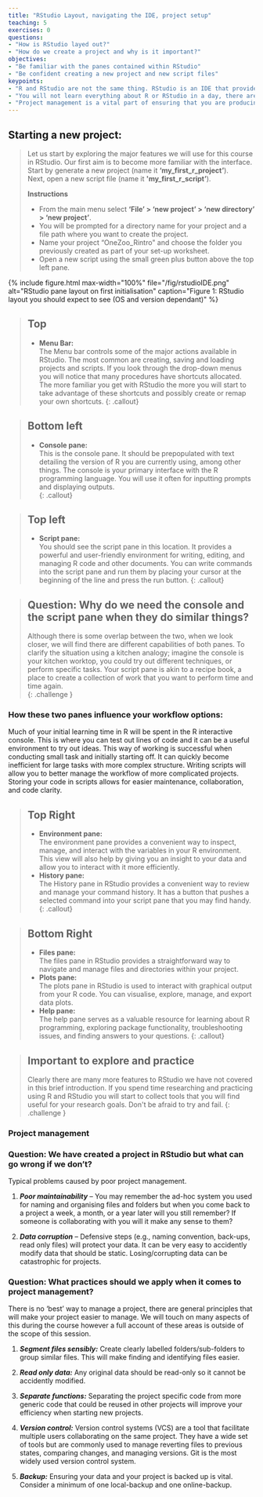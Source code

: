 ```yaml
---
title: "RStudio Layout, navigating the IDE, project setup"
teaching: 5
exercises: 0
questions:
- "How is RStudio layed out?"
- "How do we create a project and why is it important?"
objectives:
- "Be familiar with the panes contained within RStudio"
- "Be confident creating a new project and new script files"  
keypoints:
- "R and RStudio are not the same thing. RStudio is an IDE that provides you with a convenient way to manage R projects and R is the underlying language that enables RStudio."
- "You will not learn everything about R or RStudio in a day, there are a huge number of tools available to you in RStudio. The more time you commit to exploring and practicing the more you will achieve."
- "Project management is a vital part of ensuring that you are producing maintainable, sharable, and robust software."
---
```


## Starting a new project:
>Let us start by exploring the major features we will use for this course in RStudio. Our first aim is to become more familiar with the interface.  
>Start by generate a new project (name it **‘my_first_r_project’**).  
>Next, open a new script file (name it **'my_first_r_script’**).  
>  
>**Instructions**  
>* From the main menu select **‘File’ > ‘new project’ > ‘new directory’ > ‘new project’**.   
>* You will be prompted for a directory name for your project and a file path where you want to create the project.   
>* Name your project “OneZoo_Rintro" and choose the folder you previously created as part of your set-up worksheet.  
>* Open a new script using the small green plus button above the top left pane.  

{% include figure.html max-width="100%" file="/fig/rstudioIDE.png" 
alt="RStudio pane layout on first initialisation" caption="Figure 1: RStudio layout you should expect to see (OS and version dependant)" %}

>## Top
>* **Menu Bar:**  
>The Menu bar controls some of the major actions available in RStudio. The most common are creating, saving and loading projects and scripts. If you look through the drop-down menus you will notice that many procedures have shortcuts allocated. The more familiar you get with RStudio the more you will start to take advantage of these shortcuts and possibly create or remap your own shortcuts. 
{: .callout}

>## Bottom left
>* **Console pane:**  
>This is the console pane. It should be prepopulated with text detailing the version of R you are currently using, among other things. The console is your primary interface with the R programming language. You will use it often for inputting prompts and displaying outputs.  
{: .callout}

>## Top left
>* **Script pane:**  
>You should see the script pane in this location. It provides a powerful and user-friendly environment for writing, editing, and managing R code and other documents. You can write commands into the script pane and run them by placing your cursor at the beginning of the line and press the run button.
{: .callout}

> ## Question: Why do we need the console and the script pane when they do similar things?
> Although there is some overlap between the two, when we look closer, we will find there are different capabilities of both
> panes. To clarify the situation using a kitchen analogy; imagine the console is your kitchen worktop, you could try out 
>different techniques, or perform specific tasks. Your script pane is akin to a recipe book, a place to create a collection of 
>work that you want to perform time and time again.  
{: .challenge }

### How these two panes influence your workflow options: 
Much of your initial learning time in R will be spent in the R interactive console. This is where you can test out lines of code and it can be a useful environment to try out ideas. This way of working is successful when conducting small task and initially starting off. It can quickly become inefficient for large tasks with more complex structure. Writing scripts will allow you to better manage the workflow of more complicated projects. Storing your code in scripts allows for easier maintenance, collaboration, and code clarity.

>## Top Right
>* **Environment pane:**  
>The environment pane provides a convenient way to inspect, manage, and interact with the variables in your R environment. This view will also help by giving you an insight to your data and allow you to interact with it more efficiently.
>* **History pane:**  
>The History pane in RStudio provides a convenient way to review and manage your command history. It has a button that pushes a selected command into your script pane that you may find handy.
{: .callout}

>## Bottom Right 
>* **Files pane:**  
>The files pane in RStudio provides a straightforward way to navigate and manage files and directories within your project. 
>* **Plots pane:**  
>The plots pane in RStudio is used to interact with graphical output from your R code. You can visualise, explore, manage, and export data plots.
>* **Help pane:**  
>The help pane serves as a valuable resource for learning about R programming, exploring package functionality, troubleshooting issues, and finding answers to your questions. 
{: .callout}

>## Important to explore and practice
>Clearly there are many more features to RStudio we have not covered in this brief introduction. If you spend time researching and practicing using R and RStudio you will start to collect tools that you will find useful for your research goals. Don't be afraid to try and fail. 
{: .challenge }

### Project management

### Question: We have created a project in RStudio but what can go wrong if we don’t? 
Typical problems caused by poor project management. 

1. ***Poor maintainability*** – You may remember the ad-hoc system you used for naming and organising files and folders but when you come back to a project a week, a month, or a year later will you still remember? If someone is collaborating with you will it make any sense to them? 

2. ***Data corruption*** – Defensive steps (e.g., naming convention, back-ups, read only files) will protect your data. It can be very easy to accidently modify data that should be static. Losing/corrupting data can be catastrophic for projects.


### Question: What practices should we apply when it comes to project management?
There is no ‘best’ way to manage a project, there are general principles that will make your project easier to manage. We will touch on many aspects of this during the course however a full account of these areas is outside of the scope of this session.

1. ***Segment files sensibly:*** Create clearly labelled folders/sub-folders to group similar files. This will make finding and identifying files easier.  

2. ***Read only data:*** Any original data should be read-only so it cannot be accidently modified.  

3. ***Separate functions:*** Separating the project specific code from more generic code that could be reused in other projects will improve your efficiency when starting new projects.  

4. ***Version control:*** Version control systems (VCS) are a tool that facilitate multiple users collaborating on the same project. They have a wide set of tools but are commonly used to manage reverting files to previous states, comparing changes, and managing versions. Git is the most widely used version control system. 

5. ***Backup:*** Ensuring your data and your project is backed up is vital. Consider a minimum of one local-backup and one online-backup.     

